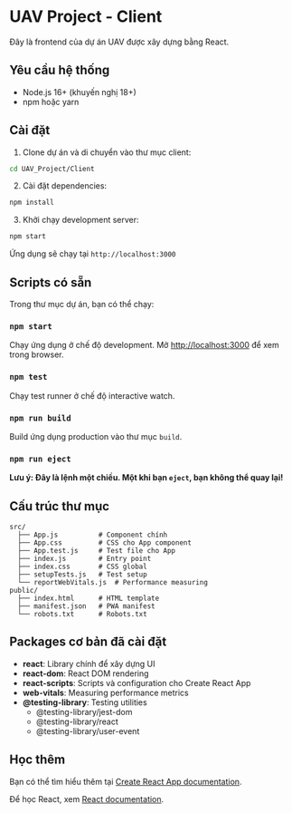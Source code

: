 # UAV Project - Client

Đây là frontend của dự án UAV được xây dựng bằng React.

## Yêu cầu hệ thống

-   Node.js 16+ (khuyến nghị 18+)
-   npm hoặc yarn

## Cài đặt

1. Clone dự án và di chuyển vào thư mục client:

```bash
cd UAV_Project/Client
```

2. Cài đặt dependencies:

```bash
npm install
```

3. Khởi chạy development server:

```bash
npm start
```

Ứng dụng sẽ chạy tại `http://localhost:3000`

## Scripts có sẵn

Trong thư mục dự án, bạn có thể chạy:

### `npm start`

Chạy ứng dụng ở chế độ development.
Mở [http://localhost:3000](http://localhost:3000) để xem trong browser.

### `npm test`

Chạy test runner ở chế độ interactive watch.

### `npm run build`

Build ứng dụng production vào thư mục `build`.

### `npm run eject`

**Lưu ý: Đây là lệnh một chiều. Một khi bạn `eject`, bạn không thể quay lại!**

## Cấu trúc thư mục

```
src/
  ├── App.js          # Component chính
  ├── App.css         # CSS cho App component
  ├── App.test.js     # Test file cho App
  ├── index.js        # Entry point
  ├── index.css       # CSS global
  ├── setupTests.js   # Test setup
  └── reportWebVitals.js  # Performance measuring
public/
  ├── index.html      # HTML template
  ├── manifest.json   # PWA manifest
  └── robots.txt      # Robots.txt
```

## Packages cơ bản đã cài đặt

-   **react**: Library chính để xây dựng UI
-   **react-dom**: React DOM rendering
-   **react-scripts**: Scripts và configuration cho Create React App
-   **web-vitals**: Measuring performance metrics
-   **@testing-library**: Testing utilities
    -   @testing-library/jest-dom
    -   @testing-library/react
    -   @testing-library/user-event

## Học thêm

Bạn có thể tìm hiểu thêm tại [Create React App documentation](https://facebook.github.io/create-react-app/docs/getting-started).

Để học React, xem [React documentation](https://reactjs.org/).
